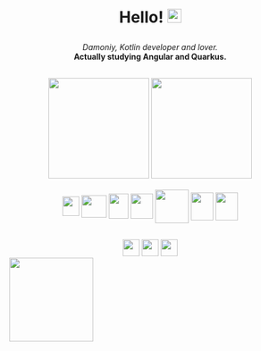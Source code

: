 # <p align="center">Hello! <img src="https://emojis.slackmojis.com/emojis/images/1531849430/4246/blob-sunglasses.gif?1531849430" width="25"/></p>

<div align="center"><i>Damoniy, Kotlin developer and lover.</i></div>
<div align="center"><b> Actually studying Angular and Quarkus.</b></div>


##
<div align="center">
    <a href="https://www.github.com/damoniy"><img height="180em" src="https://github-readme-stats.vercel.app/api?username=damoniy&show_icons=true&theme=tokyonight"></a>
    <a href="https://www.github.com/damoniy"><img height="180em" src="https://github-readme-stats.vercel.app/api/top-langs/?username=damoniy&show_icons=true&theme=tokyonight&hide=html"></a>
 
</div>

<div align="center" style="display: inline_block"><br>
    <a href="https://kotlinlang.org/" target="_blank"><img height="35em" width="30em" align="center" src="https://cdn.jsdelivr.net/gh/devicons/devicon/icons/kotlin/kotlin-original.svg" /></a>
    <a href="https://www.java.com/" target="_blank"><img height="40em" width="45em" align="center" src="https://cdn.jsdelivr.net/gh/devicons/devicon/icons/java/java-original.svg" /></a>
    <a href="https://angular.io/" target="_blank"><img height="45em" width="35em" align="center" src="https://cdn.jsdelivr.net/gh/devicons/devicon/icons/angularjs/angularjs-original.svg" /></a>
    <a href="https://spring.io/projects/spring-boot" target="_blank"><img height="45em" width="40em" align="center" src="https://cdn.jsdelivr.net/gh/devicons/devicon/icons/spring/spring-original-wordmark.svg"/></a>
    <a href="https://quarkus.io/" target="_blank"><img height="60em" width="60em" align="center" src="https://quarkus.io/assets/images/home/icon-rev-reactive.svg" /></a>
    <a href="https://www.mongodb.com/" target="_blank"><img height="50em" width="40em" align="center" src="https://cdn.jsdelivr.net/gh/devicons/devicon/icons/mongodb/mongodb-original-wordmark.svg" /></a>
        <a href="https://www.mysql.com/" target="_blank"><img height="50em" width="40em" align="center" src="https://cdn.jsdelivr.net/gh/devicons/devicon/icons/mysql/mysql-original-wordmark.svg" /></a>

</div>
  
## 
<div align="center">
    <a href="mailto:emersonp199@gmail.com" target="_blank"><img height="30em" src="https://img.shields.io/badge/Gmail-000000?style=for-the-badge&logo=gmail&logoColor=white" /></a>
    <a href="https://www.linkedin.com/in/damoniyy/" target="_blank"><img height="30em" src="https://img.shields.io/badge/LinkedIn-000000?style=for-the-badge&logo=linkedin&logoColor=white" /></a>
    <a href="https://www.facebook.com/damoniy" target="_blank"><img height="30em" src="https://img.shields.io/badge/Facebook-000000?style=for-the-badge&logo=facebook&logoColor=white" /></a>
</div>
        
<img height="150em" align="center" src="https://camo.githubusercontent.com/be37cdc8f930300096c506ad4574eaae977c48fbb2705cfcb92f4eeab8282c7a/68747470733a2f2f6d656469612e67697068792e636f6d2f6d656469612f56674344417a634b767352364f4d307557672f67697068792e676966" />
</p>
